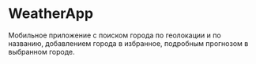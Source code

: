 # WeatherApp

Мобильное приложение с поиском города по геолокации и по названию, добавлением города в избранное, подробным прогнозом в выбранном городе.
